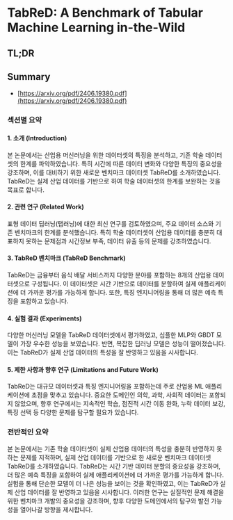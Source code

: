 # TabReD: A Benchmark of Tabular Machine Learning in-the-Wild
## TL;DR
## Summary
- [https://arxiv.org/pdf/2406.19380.pdf](https://arxiv.org/pdf/2406.19380.pdf)

### 섹션별 요약

#### 1. 소개 (Introduction)
본 논문에서는 산업용 머신러닝을 위한 데이터셋의 특징을 분석하고, 기존 학술 데이터셋의 한계를 파악하였습니다. 특히 시간에 따른 데이터 변화와 다양한 특징의 중요성을 강조하며, 이를 대비하기 위한 새로운 벤치마크 데이터셋 TabReD를 소개하였습니다. TabReD는 실제 산업 데이터를 기반으로 하여 학술 데이터셋의 한계를 보완하는 것을 목표로 합니다.

#### 2. 관련 연구 (Related Work)
표형 데이터 딥러닝(탭러닝)에 대한 최신 연구를 검토하였으며, 주요 데이터 소스와 기존 벤치마크의 한계를 분석했습니다. 특히 학술 데이터셋이 산업용 데이터를 충분히 대표하지 못하는 문제점과 시간정보 부족, 데이터 유출 등의 문제를 강조하였습니다.

#### 3. TabReD 벤치마크 (TabReD Benchmark)
TabReD는 금융부터 음식 배달 서비스까지 다양한 분야를 포함하는 8개의 산업용 데이터셋으로 구성됩니다. 이 데이터셋은 시간 기반으로 데이터를 분할하여 실제 애플리케이션에 더 가까운 평가를 가능하게 합니다. 또한, 특징 엔지니어링을 통해 더 많은 예측 특징을 포함하고 있습니다.

#### 4. 실험 결과 (Experiments)
다양한 머신러닝 모델을 TabReD 데이터셋에서 평가하였고, 심플한 MLP와 GBDT 모델이 가장 우수한 성능을 보였습니다. 반면, 복잡한 딥러닝 모델은 성능이 떨어졌습니다. 이는 TabReD가 실제 산업 데이터의 특성을 잘 반영하고 있음을 시사합니다.

#### 5. 제한 사항과 향후 연구 (Limitations and Future Work)
TabReD는 대규모 데이터셋과 특징 엔지니어링을 포함하는데 주로 산업용 ML 애플리케이션에 초점을 맞추고 있습니다. 중요한 도메인인 의학, 과학, 사회적 데이터는 포함되지 않았으며, 향후 연구에서는 지속적인 학습, 점진적 시간 이동 완화, 누락 데이터 보강, 특징 선택 등 다양한 문제를 탐구할 필요가 있습니다.

### 전반적인 요약
본 논문에서는 기존 학술 데이터셋이 실제 산업용 데이터의 특성을 충분히 반영하지 못하는 문제를 지적하며, 실제 산업 데이터를 기반으로 한 새로운 벤치마크 데이터셋 TabReD를 소개하였습니다. TabReD는 시간 기반 데이터 분할의 중요성을 강조하며, 더 많은 예측 특징을 포함하여 실제 애플리케이션에 더 가까운 평가를 가능하게 합니다. 실험을 통해 단순한 모델이 더 나은 성능을 보이는 것을 확인하였고, 이는 TabReD가 실제 산업 데이터를 잘 반영하고 있음을 시사합니다. 이러한 연구는 실질적인 문제 해결을 위한 벤치마크 개발의 중요성을 강조하며, 향후 다양한 도메인에서의 탐구와 발전 가능성을 열어나갈 방향을 제시합니다.